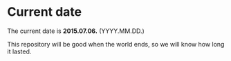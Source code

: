 # Current date

The current date is **2015.07.06.** (YYYY.MM.DD.)

This repository will be good when the world ends, so we will know how long it lasted.